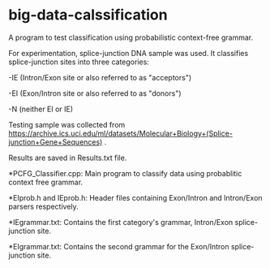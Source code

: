 # big-data-calssification

A program to test classification using probabilistic context-free grammar.

For experimentation, splice-junction DNA sample was used. It classifies splice-junction sites into three categories:

-IE (Intron/Exon site or also referred to as "acceptors")

-EI (Exon/Intron site or also referred to as "donors")

-N (neither EI or IE)

Testing sample was collected from
https://archive.ics.uci.edu/ml/datasets/Molecular+Biology+(Splice-junction+Gene+Sequences) . 

Results are saved in Results.txt file.


*PCFG_Classifier.cpp:
Main program to classify data using probablitic context free grammar.

*EIprob.h and IEprob.h:
Header files containing Exon/Intron and Intron/Exon parsers respectively.

 *IEgrammar.txt:
 Contains the first category's grammar, Intron/Exon splice-junction site.
 
 *EIgrammar.txt:
  Contains the second grammar for the Exon/Intron splice-junction site.
